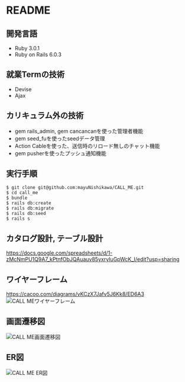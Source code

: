 # README

## 開発言語
* Ruby 3.0.1
* Ruby on Rails 6.0.3

## 就業Termの技術
* Devise
* Ajax

## カリキュラム外の技術
* gem rails_admin, gem cancancanを使った管理者機能
* gem seed_fuを使ったseedデータ管理
* Action Cableを使った、送信時のリロード無しのチャット機能
* gem pusherを使ったプッシュ通知機能

## 実行手順

```
$ git clone git@github.com:mayuNishikawa/CALL_ME.git
$ cd call_me
$ bundle
$ rails db:create
$ rails db:migrate
$ rails db:seed
$ rails s
```  

## カタログ設計, テーブル設計
https://docs.google.com/spreadsheets/d/1-zMcNmPU1Q9A7_kPtnfObJQAuauv85yxryIuGpWcK_I/edit?usp=sharing


## ワイヤーフレーム
https://cacoo.com/diagrams/vKCzX7Jafv5J6Kk8/ED6A3
![CALL MEワイヤーフレーム](https://user-images.githubusercontent.com/103108809/183274313-b2c85fe4-8450-467f-a895-4984820a58f2.png)


## 画面遷移図
![CALL ME画面遷移図 ](https://user-images.githubusercontent.com/103108809/183274316-6873a8f9-f6f5-4336-89c2-6d52014fef5c.png)


## ER図　
![CALL ME ER図](https://user-images.githubusercontent.com/103108809/183295149-7d815968-92db-433c-a365-39777640a022.png)


